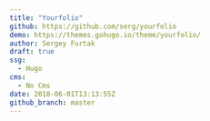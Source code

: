 ```yaml
---
title: "Yourfolio"
github: https://github.com/serg/yourfolio
demo: https://themes.gohugo.io/theme/yourfolio/
author: Sergey Furtak
draft: true
ssg:
  - Hugo
cms:
  - No Cms
date: 2018-06-01T13:13:55Z
github_branch: master
---
```

